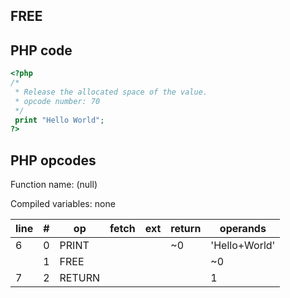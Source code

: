 FREE
----

PHP code
--------

``` php
<?php
/*
 * Release the allocated space of the value.
 * opcode number: 70
 */
 print "Hello World";
?>
```

PHP opcodes
-----------

Function name: (null)

Compiled variables: none

| line | \#  | op     | fetch | ext | return | operands      |
|------|-----|--------|-------|-----|--------|---------------|
| 6    | 0   | PRINT  |       |     | \~0    | 'Hello+World' |
|      | 1   | FREE   |       |     |        | \~0           |
| 7    | 2   | RETURN |       |     |        | 1             |

